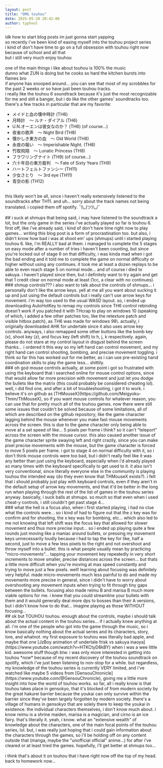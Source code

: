 ```yaml
---
layout: post
title: "OMG touhou"
date: 2025-05-28 20:42:00
author: typhnol
---
```

idk how to start blog posts im just gonna start yapping
<br>
so recently i've been kind of easing myself into the touhou project series
<br>
i kind of don't have time to go on a full obsession with touhou right now because of school and all that
<br>
but i still very much enjoy touhou
<br>
<br>
one of the main things i like about touhou is 100% the music
<br>
dunno what ZUN is doing but he cooks so hard the kitchen bursts into flames bro
<br>
if anyone has snooped around... you can see that most of my scrobbles for the past 2 weeks or so have just been touhou tracks.
<br>
i really like the touhou 6 soundtrack because it's just the most recognizable for me and still a banger, but i do like the other games' soundtracks too. there's a few tracks in particular that are my favorite:
<br>
- メイドと血の懐中時計 (TH6)
- 月時計　～ ルナ・ダイアル (TH6)
- U.N.オーエンは彼女なのか？ (TH6) (of course...)
- 夜雀の歌声　～ Night Bird (TH8)
- 懐かしき東方の血　～ Old World (TH8)
- 永夜の報い　～ Imperishable Night. (TH8)
- 竹取飛翔　～ Lunatic Princess (TH8)
- フラワリングナイト (TH9) (of course...)
- 六十年目の東方裁判　～ Fate of Sixty Years (TH9)
- ハートフェルトファンシー (TH11)
- 少女さとり　～ 3rd eye (TH11)
- 青空の影 (TH12)

<br>
this likely won't be all, since i haven't really extensively listened to the soundtracks after TH11. and uh... sorry about the track names not being translated. i copied them off spotify. ¯\\_(ツ)\_/¯ 
<br>
<br>
## i suck at shmups
that being said, i may have listened to the soundtrack a lot, but the only game in the series i've actually played so far is touhou 6. first off, like i've already said, i kind of don't have time right now to play games... writing this blog post is a form of procrastination too. but also, i didn't know how bad i was at shoot em' ups (shmups) until i started playing touhou 6. like, i'm REALLY bad at them. i managed to complete the 5 stages on easy mode after a number of tries i haven't been counting, but since you're locked out of stage 6 on that difficulty, i was kinda mad when i got the bad ending and it told me to complete the game on normal difficulty or higher without using any continues. it took me at least a dozen replays to be able to even reach stage 5 on normal mode... and of course i died to sakuya. i haven't played since then, but i definitely want to try again and get that 1 credit clear on normal mode at least (1cc, a clear with no continues).
<br>
### shmup controls???
i also want to talk about the controls of shmups... i personally don't like the arrow keys. yell at me all you want about sucking it up and just using the default controls but i really can't use arrow keys for movement. i'm way too used to the usual WASD layout. so, i ended up downloading AutoHotKey to remap my controls since TH6 control rebinding doesn't work if you patched it with THcrap to play on windows 10 (speaking of which, i added a few other patches too, like the retexture patch and visible hitbox patch), as TH6 was made for windows 98\. actually, i originally downloaded AHK for undertale since it also uses arrow key controls. anyways, i also remapped some other buttons like the bomb key (x), shoot key (z), and focus key (left shift) to h, j, k respectively. again, please do not stare at my control layout in disgust behind the screen thanks... i ordered it this way so my left hand can control movement, and my right hand can control shooting, bombing, and precise movement toggling. i think so far this has worked out for me better, as i can use pre-existing hand coordination skills to play the game less... shittily. 
<br>
### oh god mouse controls
actually, at some point i got so frustrated with using the keyboard that i searched online for mouse control options, since that would allow far more precision with movement and just let you dodge the bullets like the matrix (this could probably be considered cheating lol). well, i did find one, and after a bit of troubleshooting, i got it to work. i believe it's on github as [THMouseX](https://github.com/Meigyoku-Thmn/ThMouseX), so if you want mouse controls for whatever reason, you can use that for pretty much all of the touhou games. now there were still some issues that couldn't be solved because of some limitations, all of which are described on the github repository, like the game character lagging behind the mouse whenever you make fast mouse movements across the screen. this is due to the game character only being able to move at a set speed of like... 5 pixels per frame i think? so it can't "teleport" across the screen with the mouse cursor. this also caused another issue of the game character sprite swaying left and right crazily, since you can make pixel precise movements with the mouse, but the game character is forced to move 5 pixels per frame. i got to stage 4 on normal difficulty with it, so i don't think mouse controls were too bad, but i didn't really feel like it was any better than just using the keyboard, especially when i'd already played so many times with the keyboard specifically to get used to it. it also isn't very conventional, since literally everyone else in the community is playing touhou the intended way (do they even know that THMouseX exists?). i felt that i should probably just play with keyboard controls, even if they aren't in the default setup of arrow key movements, and that it'd be better in the long run when playing through the rest of the list of games in the touhou series anyway. basically, i suck balls at shmups. so much so that even when i used cheat-y controls, i still couldn't get past stage 4...
<br>
### what the hell is a focus
also, when i first started playing, i had no clue what the controls were... so i kind of had to figure out that the z key was for confirm and for shooting, the x key was for bombing, etc... which also led to me not knowing that left shift was the focus key that allowed for slower movement and thus more precise input... so i ended up playing quite a few rounds just moving like a maniac around bullets, or pressing my movement keys unnecessarily loudly because i had to tap the key for like, half a second, just to move a few less pixels to the right and not overshoot and throw myself into a bullet. this is what people usually mean by practicing "micro-movements"... tapping your movement key repeatedly in very short increments to move smaller, precise distances across the screen... but thats a little more difficult when you're moving at max speed constantly and trying to move just a few pixels. well! learning about focusing was definitely very helpful. made micro-movements much less painful to do and made my movements more precise in general, since i didn't have to worry about overshooting any movement inputs when trying to fit through tiny gaps between the bullets. focusing also made reimu B and marisa B much more viable options for me. i knew that you could streamline your bullets with them and it would generally deal more dps to bosses than their A versions, but i didn't know how to do that... imagine playing as those WITHOUT focusing...
<br>
## ok but TOUHOU touhou.
enough about the controls, maybe i should talk about the actual content in the touhou series... if i actually knew anything at all. i'm one of the people who got into the game through the music, so i know basically nothing about the actual series and its characters, story, lore, and whatnot. my first exposure to touhou was literally bad apple, and maybe that one [JzBoy animation of undertale frisk vs sakuya inaoya](https://www.youtube.com/watch?v=HTKCtyD8kBY) when i was a wee little kid. awesome stuff though btw. i was only more interested in getting into touhou *now* because of my recent discovery of the touhou soundtrack on spotify, which i've just been listening to non-stop for a while. but regardless, my knowledge of the touhou series is currently VERY limited, and i've watched like maybe 5 videos from [GensouChronicle](https://www.youtube.com/@GensouChronicle), giving me a little more insight into how the world of touhou works. so far, all i really know is that touhou takes place in gensokyo, that it's blocked of from modern society by the great hakurei barrier because the youkai can only survive within the barrier since they've been largely forgotten by modern society. there's a village of humans in gensokyo that are solely there to keep the youkai in existence. the individual characters themselves, i don't know much about. i know reimu is a shrine maiden, marisa is a magician, and cirno is an ice fairy. that's literally it. yeah, i know. what an "extensive wealth" of knowledge about the characters, one of the main focal points of the touhou series, lol. but, i was really just hoping that i could gain information about the characters through the games, so i'll be holding off on any content outside that (manga, maybe the "unofficial official" anime...) for after i've cleared or at least tried the games. hopefully, i'll get better at shmups too...
<br>
<br>
i think that's about it on touhou that i have right now off the top of my head. back to homework now...